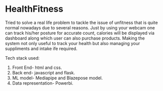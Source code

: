 # HealthFitness

Tried to solve a real life problem to tackle the issue of unfitness that is quite normal nowadays due to several reasons. Just by using your webcam one can track his/her posture for accurate count, calories will be displayed via dashboard along which user can also purchase products. Making the system not only useful to track your health but also managing your suppliments and intake ife required.

Tech stack used:
1. Front End- html and css.
2. Back end- javascript and flask.
3. ML model- Mediapipe and Blazepose model.
4. Data representation- Powerbi.
